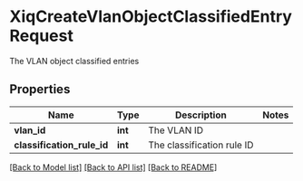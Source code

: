 # XiqCreateVlanObjectClassifiedEntryRequest

The VLAN object classified entries
## Properties
Name | Type | Description | Notes
------------ | ------------- | ------------- | -------------
**vlan_id** | **int** | The VLAN ID | 
**classification_rule_id** | **int** | The classification rule ID | 

[[Back to Model list]](../README.md#documentation-for-models) [[Back to API list]](../README.md#documentation-for-api-endpoints) [[Back to README]](../README.md)


